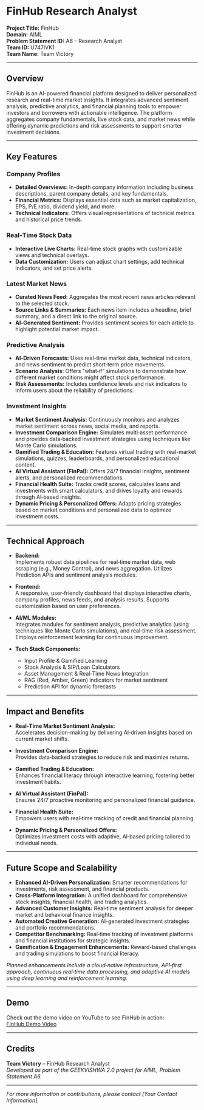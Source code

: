 # FinHub Research Analyst

**Project Title:** FinHub  
**Domain:** AIML  
**Problem Statement ID:** A6 – Research Analyst  
**Team ID:** U747IVK1  
**Team Name:** Team Victory

---

## Overview

FinHub is an AI-powered financial platform designed to deliver personalized research and real-time market insights. It integrates advanced sentiment analysis, predictive analytics, and financial planning tools to empower investors and borrowers with actionable intelligence. The platform aggregates company fundamentals, live stock data, and market news while offering dynamic predictions and risk assessments to support smarter investment decisions.

---

## Key Features

### Company Profiles
- **Detailed Overviews:** In-depth company information including business descriptions, parent company details, and key fundamentals.
- **Financial Metrics:** Displays essential data such as market capitalization, EPS, P/E ratio, dividend yield, and more.
- **Technical Indicators:** Offers visual representations of technical metrics and historical price trends.

### Real‑Time Stock Data
- **Interactive Live Charts:** Real-time stock graphs with customizable views and technical overlays.
- **Data Customization:** Users can adjust chart settings, add technical indicators, and set price alerts.

### Latest Market News
- **Curated News Feed:** Aggregates the most recent news articles relevant to the selected stock.
- **Source Links & Summaries:** Each news item includes a headline, brief summary, and a direct link to the original source.
- **AI‑Generated Sentiment:** Provides sentiment scores for each article to highlight potential market impact.

### Predictive Analysis
- **AI‑Driven Forecasts:** Uses real-time market data, technical indicators, and news sentiment to predict short‑term price movements.
- **Scenario Analysis:** Offers “what‑if” simulations to demonstrate how different market conditions might affect stock performance.
- **Risk Assessments:** Includes confidence levels and risk indicators to inform users about the reliability of predictions.

### Investment Insights
- **Market Sentiment Analysis:** Continuously monitors and analyzes market sentiment across news, social media, and reports.
- **Investment Comparison Engine:** Simulates multi‑asset performance and provides data‑backed investment strategies using techniques like Monte Carlo simulations.
- **Gamified Trading & Education:** Features virtual trading with real-market simulations, quizzes, leaderboards, and personalized educational content.
- **AI Virtual Assistant (FinPal):** Offers 24/7 financial insights, sentiment alerts, and personalized recommendations.
- **Financial Health Suite:** Tracks credit scores, calculates loans and investments with smart calculators, and drives loyalty and rewards through AI‑based insights.
- **Dynamic Pricing & Personalized Offers:** Adapts pricing strategies based on market conditions and personalized data to optimize investment costs.

---

## Technical Approach

- **Backend:**  
  Implements robust data pipelines for real‑time market data, web scraping (e.g., Money Control), and news aggregation. Utilizes Prediction APIs and sentiment analysis modules.
  
- **Frontend:**  
  A responsive, user‑friendly dashboard that displays interactive charts, company profiles, news feeds, and analysis results. Supports customization based on user preferences.
  
- **AI/ML Modules:**  
  Integrates modules for sentiment analysis, predictive analytics (using techniques like Monte Carlo simulations), and real‑time risk assessment. Employs reinforcement learning for continuous improvement.

- **Tech Stack Components:**  
  - Input Profile & Gamified Learning  
  - Stock Analysis & SIP/Loan Calculators  
  - Asset Management & Real‑Time News Integration  
  - RAG (Red, Amber, Green) indicators for market sentiment  
  - Prediction API for dynamic forecasts

---

## Impact and Benefits

- **Real‑Time Market Sentiment Analysis:**  
  Accelerates decision-making by delivering AI‑driven insights based on current market shifts.
  
- **Investment Comparison Engine:**  
  Provides data‑backed strategies to reduce risk and maximize returns.
  
- **Gamified Trading & Education:**  
  Enhances financial literacy through interactive learning, fostering better investment habits.
  
- **AI Virtual Assistant (FinPal):**  
  Ensures 24/7 proactive monitoring and personalized financial guidance.
  
- **Financial Health Suite:**  
  Empowers users with real‑time tracking of credit and financial planning.
  
- **Dynamic Pricing & Personalized Offers:**  
  Optimizes investment costs with adaptive, AI‑based pricing tailored to individual needs.

---

## Future Scope and Scalability

- **Enhanced AI-Driven Personalization:** Smarter recommendations for investments, risk assessment, and financial products.
- **Cross‑Platform Integration:** A unified dashboard for comprehensive stock insights, financial health, and trading analytics.
- **Advanced Customer Insights:** Real‑time sentiment analysis for deeper market and behavioral finance insights.
- **Automated Creative Generation:** AI-generated investment strategies and portfolio recommendations.
- **Competitor Benchmarking:** Real‑time tracking of investment platforms and financial institutions for strategic insights.
- **Gamification & Engagement Enhancements:** Reward-based challenges and trading simulations to boost financial literacy.

*Planned enhancements include a cloud‑native infrastructure, API‑first approach, continuous real‑time data processing, and adaptive AI models using deep learning and reinforcement learning.*

---

## Demo

Check out the demo video on YouTube to see FinHub in action:  
[FinHub Demo Video](https://www.youtube.com/watch?v=YOUR_DEMO_VIDEO_URL)

---

## Credits

**Team Victory** – FinHub Research Analyst  
*Developed as part of the GEEKVISHWA 2.0 project for AIML, Problem Statement A6.*

---

*For more information or contributions, please contact [Your Contact Information].*
